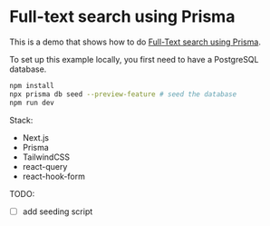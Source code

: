 # Full-text search using Prisma

This is a demo that shows how to do [Full-Text search using Prisma](https://www.prisma.io/docs/concepts/components/prisma-client/full-text-search).

To set up this example locally, you first need to have a PostgreSQL database.


```bash
npm install
npx prisma db seed --preview-feature # seed the database
npm run dev
```

Stack:
- Next.js
- Prisma
- TailwindCSS
- react-query
- react-hook-form

TODO:
- [ ] add seeding script 
